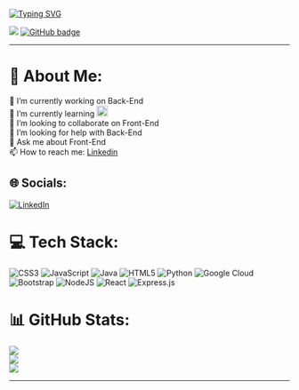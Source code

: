 [![Typing SVG](https://readme-typing-svg.herokuapp.com?font=Fira+Code&weight=1000&size=30&pause=1000&color=F7F5F0&width=435&lines=Hi+%F0%9F%91%8B%2C+I'm+Sangram+Kumar)](https://git.io/typing-svg)

<p align="left">
  <img src="https://komarev.com/ghpvc/?username=arij33tt&style=for-the-badge&color=blue" />
  <a href="https://github.com/vinij-03?tab=followers">
    <img src="https://img.shields.io/github/followers/sangram02?tab=followers?label=blue&logo=github&style=for-the-badge"        alt="GitHub badge" />
  </a>
</p>


---

# 💫 About Me:
 🔭 I’m currently working on Back-End<br> 🌱 I’m currently learning <img src="https://seeklogo.com/images/N/nodejs-logo-FBE122E377-seeklogo.com.png" width="20"><br> 👯 I’m looking to collaborate on Front-End<br> 🤔 I’m looking for help with Back-End<br> 💬 Ask me about Front-End<br> 📫 How to reach me: [Linkedin](https://www.linkedin.com/in/sangram-kumar-swain-8ba361211/)


## 🌐 Socials:
[![LinkedIn](https://img.shields.io/badge/LinkedIn-%230077B5.svg?logo=linkedin&logoColor=white)](https://linkedin.com/in/https://www.linkedin.com/in/sangram-kumar-swain-8ba361211/) 

# 💻 Tech Stack:
![CSS3](https://img.shields.io/badge/css3-%231572B6.svg?style=for-the-badge&logo=css3&logoColor=white) ![JavaScript](https://img.shields.io/badge/javascript-%23323330.svg?style=for-the-badge&logo=javascript&logoColor=%23F7DF1E) ![Java](https://img.shields.io/badge/java-%23ED8B00.svg?style=for-the-badge&logo=java&logoColor=white) ![HTML5](https://img.shields.io/badge/html5-%23E34F26.svg?style=for-the-badge&logo=html5&logoColor=white) ![Python](https://img.shields.io/badge/python-3670A0?style=for-the-badge&logo=python&logoColor=ffdd54) ![Google Cloud](https://img.shields.io/badge/Google%20Cloud-%234285F4.svg?style=for-the-badge&logo=google-cloud&logoColor=white) ![Bootstrap](https://img.shields.io/badge/bootstrap-%23563D7C.svg?style=for-the-badge&logo=bootstrap&logoColor=white) ![NodeJS](https://img.shields.io/badge/node.js-6DA55F?style=for-the-badge&logo=node.js&logoColor=white) ![React](https://img.shields.io/badge/react-%2320232a.svg?style=for-the-badge&logo=react&logoColor=%2361DAFB) ![Express.js](https://img.shields.io/badge/express.js-%23404d59.svg?style=for-the-badge&logo=express&logoColor=%2361DAFB)
# 📊 GitHub Stats:
![](https://github-readme-stats.vercel.app/api?username=sangram02&theme=shades-of-purple&hide_border=false&include_all_commits=false&count_private=false)<br/>
![](https://github-readme-streak-stats.herokuapp.com/?user=sangram02&theme=shades-of-purple&hide_border=false)<br/>
![](https://github-readme-stats.vercel.app/api/top-langs/?username=sangram02&theme=shades-of-purple&hide_border=false&include_all_commits=false&count_private=false&layout=compact)

---
<!-- [](https://visitcount.itsvg.in/api?id=sangram02&icon=1&color=2)](https://visitcount.itsvg.in) --> 

<!-- Proudly created with GPRM ( https://gprm.itsvg.in ) -->
